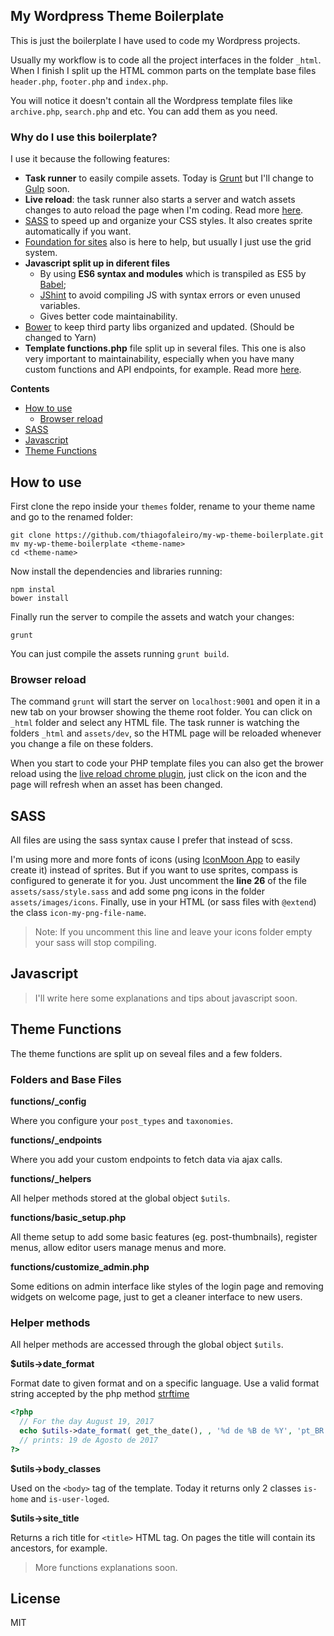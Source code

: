 ## My Wordpress Theme Boilerplate

This is just the boilerplate I have used to code my Wordpress projects.

Usually my workflow is to code all the project interfaces in the folder `_html`. When I finish I split up the HTML common parts on the template base files `header.php`, `footer.php` and `index.php`.

You will notice it doesn't contain all the Wordpress template files like `archive.php`, `search.php` and etc. You can add them as you need.

### Why do I use this boilerplate?

I use it because the following features:

* **Task runner** to easily compile assets. Today is [Grunt](https://gruntjs.com/) but I'll change to [Gulp](https://gulpjs.com/) soon.
* **Live reload**: the task runner also starts a server and watch assets changes to auto reload the page when I'm coding. Read more [here](#browser-reload).
* [SASS](http://sass-lang.com/) to speed up and organize your CSS styles. It also creates sprite automatically if you want.
* [Foundation for sites](http://foundation.zurb.com/sites.html) also is here to help, but usually I just use the grid system.
* **Javascript split up in diferent files**
  * By using **ES6 syntax and modules** which is transpiled as ES5 by [Babel](https://babeljs.io/);
  * [JShint](http://jshint.com/) to avoid compiling JS with syntax errors or even unused variables.
  * Gives better code maintainability.
* [Bower](https://bower.io/) to keep third party libs organized and updated. (Should be changed to Yarn)
* **Template functions.php** file split up in several files. This one is also very important to maintainability, especially when you have many custom functions and API endpoints, for example. Read more [here](#theme-functions).


**Contents**

* [How to use](#how-to-use)
  * [Browser reload](#browser-reload)
* [SASS](#sass)
* [Javascript](#javascript)
* [Theme Functions](#theme-functions)


## How to use

First clone the repo inside your `themes` folder, rename to your theme name and go to the renamed folder:

```
git clone https://github.com/thiagofaleiro/my-wp-theme-boilerplate.git
mv my-wp-theme-boilerplate <theme-name>
cd <theme-name>
```

Now install the dependencies and libraries running:

```
npm instal
bower install
```

Finally run the server to compile the assets and watch your changes:
```
grunt
```

You can just compile the assets running `grunt build`.


### Browser reload

The command `grunt` will start the server on `localhost:9001` and open it in a new tab on your browser showing the theme root folder. You can click on `_html` folder and select any HTML file. The task runner is watching the folders `_html` and `assets/dev`, so the HTML page will be reloaded whenever you change a file on these folders.

When you start to code your PHP template files you can also get the brower reload using the [live reload chrome plugin](https://chrome.google.com/webstore/detail/livereload/jnihajbhpnppcggbcgedagnkighmdlei?hl=en), just click on the icon and the page will refresh when an asset has been changed.


## SASS

All files are using the sass syntax cause I prefer that instead of scss.

I'm using more and more fonts of icons (using [IconMoon App](https://icomoon.io/app/) to easily create it) instead of sprites. But if you want to use sprites, compass is configured to generate it for you. Just uncomment the **line 26** of the file `assets/sass/style.sass` and add some png icons in the folder `assets/images/icons`. Finally, use in your HTML (or sass files with `@extend`) the class `icon-my-png-file-name`.

> Note: If you uncomment this line and leave your icons folder empty your sass will stop compiling.


## Javascript

> I'll write here some explanations and tips about javascript soon.


## Theme Functions

The theme functions are split up on seveal files and a few folders.

### Folders and Base Files

**functions/_config**

Where you configure your `post_types` and `taxonomies`.

**functions/_endpoints**

Where you add your custom endpoints to fetch data via ajax calls.

**functions/_helpers**

All helper methods stored at the global object `$utils`.

**functions/basic_setup.php**

All theme setup to add some basic features (eg. post-thumbnails), register menus, allow editor users manage menus and more.

**functions/customize_admin.php**

Some editions on admin interface like styles of the login page and removing widgets on welcome page, just to get a cleaner interface to new users.

### Helper methods

All helper methods are accessed through the global object `$utils`.

**$utils->date_format**

Format date to given format and on a specific language. Use a valid format string accepted by the php method [strftime](http://php.net/manual/en/function.strftime.php)

```php
<?php
  // For the day August 19, 2017
  echo $utils->date_format( get_the_date(), , '%d de %B de %Y', 'pt_BR' );
  // prints: 19 de Agosto de 2017
?>
```


**$utils->body_classes**

Used on the `<body>` tag of the template. Today it returns only 2 classes `is-home` and `is-user-loged`.


**$utils->site_title**

Returns a rich title for `<title>` HTML tag. On pages the title will contain its ancestors, for example.

> More functions explanations soon.


## License

MIT
